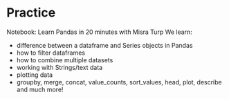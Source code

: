 # Practice

Notebook: Learn Pandas in 20 minutes with Misra Turp
We learn:
* difference between a dataframe and Series objects in Pandas
* how to filter dataframes
* how to combine multiple datasets
* working with Strings/text data
* plotting data
* groupby, merge, concat, value_counts, sort_values, head, plot, describe and much more!